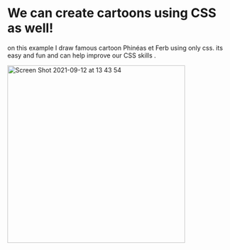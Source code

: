 # We can create cartoons using CSS as well!

on this example I draw famous cartoon Phinéas et Ferb using only css. its easy and fun and can help improve our CSS skills .

<img width="400" alt="Screen Shot 2021-09-12 at 13 43 54" src="https://user-images.githubusercontent.com/42774502/132997448-1c64aab1-7466-4752-aba1-e764ea6ad1aa.png">
